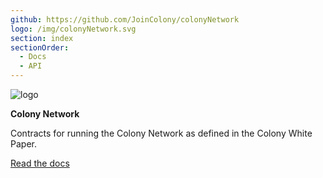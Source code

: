 ```yaml
---
github: https://github.com/JoinColony/colonyNetwork
logo: /img/colonyNetwork.svg
section: index
sectionOrder:
  - Docs
  - API
---
```


![logo](/img/colony-js.png)

**Colony Network**

Contracts for running the Colony Network as defined in the Colony White Paper.


[Read the docs](docs-quickstart/ "Docs")
